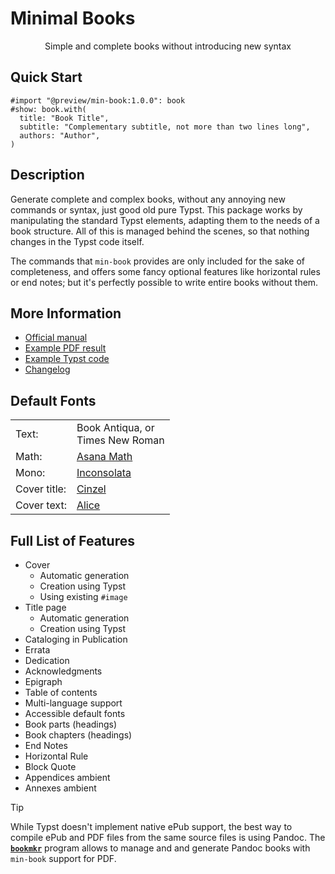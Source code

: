 # Minimal Books

<center>
  Simple and complete books without introducing new syntax
</center>


## Quick Start

```typst
#import "@preview/min-book:1.0.0": book
#show: book.with(
  title: "Book Title",
  subtitle: "Complementary subtitle, not more than two lines long",
  authors: "Author",
)
```


## Description

Generate complete and complex books, without any annoying new commands or syntax,
just good old pure Typst. This package works by manipulating the standard Typst
elements, adapting them to the needs of a book structure. All of this is managed
behind the scenes, so that nothing changes in the Typst code itself.

The commands that `min-book` provides are only included for the sake of
completeness, and offers some fancy optional features like horizontal rules or
end notes; but it's perfectly possible to write entire books without them.


## More Information

- [Official manual](https://raw.githubusercontent.com/mayconfmelo/min-book/refs/tags/1.0.0/docs/manual.pdf)
- [Example PDF result](https://raw.githubusercontent.com/mayconfmelo/min-book/refs/tags/1.0.0/docs/example.pdf)
- [Example Typst code](https://github.com/mayconfmelo/min-book/blob/1.0.0/template/main.typ)
- [Changelog](https://github.com/mayconfmelo/min-book/blob/main/CHANGELOG.md)


## Default Fonts

<table>
  <tr>
    <td>Text:</td>
    <td>Book Antiqua, or<br/>Times New Roman</td>
  </tr>
  <tr>
    <td>Math:</td>
    <td><a href="https://mirrors.ctan.org/fonts/Asana-Math/Asana-Math.otf">
      Asana Math
    </a></td>
  </tr>
  <tr>
    <td>Mono:</td>
    <td><a href="https://fonts.google.com/specimen/Inconsolata">
      Inconsolata
    </a></td>
  </tr>
  <tr>
    <td>Cover title:</td>
    <td><a href="https://fonts.google.com/specimen/Cinzel">Cinzel</a></td>
  </tr>
  <tr>
    <td>Cover text:</td>
    <td><a href="https://fonts.google.com/specimen/Alice">Alice</a></td>
  </tr>
</table>


## Full List of Features

- Cover
  - Automatic generation
  - Creation using Typst
  - Using existing `#image`
- Title page
  - Automatic generation
  - Creation using Typst
- Cataloging in Publication
- Errata
- Dedication
- Acknowledgments
- Epigraph
- Table of contents
- Multi-language support
- Accessible default fonts
- Book parts (headings)
- Book chapters (headings)
- End Notes
- Horizontal Rule
- Block Quote
- Appendices ambient
- Annexes ambient


> [!TIP]
> While Typst doesn't implement native ePub support, the best way to compile ePub
> and PDF files from the same source files is using Pandoc. The
> [**`bookmkr`**](https://www.github.com/mayconfmelo/bookmkr/) program allows to manage and
> and generate Pandoc books with `min-book` support for PDF.